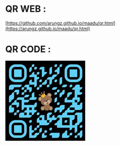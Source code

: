 QR WEB :
=========
[https://github.com/arungz.github.io/maadu/qr.html](https://arungz.github.io/maadu/qr.html)
<p align="center"> 

 QR CODE :
=========
![Kannu Kutty](https://github.com/Arungz/maadu/blob/master/images/maadu.jpeg)
<p align="center"> 
